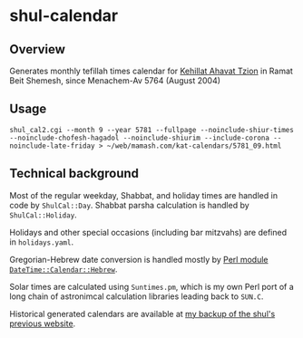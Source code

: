 # shul-calendar

## Overview

Generates monthly tefillah times calendar for [Kehillat Ahavat Tzion](https://www.ahavat-tzion.com/) in Ramat Beit Shemesh, since Menachem-Av 5764 (August 2004)

## Usage

```
shul_cal2.cgi --month 9 --year 5781 --fullpage --noinclude-shiur-times --noinclude-chofesh-hagadol --noinclude-shiurim --include-corona --noinclude-late-friday > ~/web/mamash.com/kat-calendars/5781_09.html
```

## Technical background

Most of the regular weekday, Shabbat, and holiday times are handled in code by `ShulCal::Day`. Shabbat parsha calculation is handled by `ShulCal::Holiday`.

Holidays and other special occasions (including bar mitzvahs) are defined in `holidays.yaml`.

Gregorian-Hebrew date conversion is handled mostly by [Perl module `DateTime::Calendar::Hebrew`](https://metacpan.org/pod/release/WEINBERG/DateTime-Calendar-Hebrew-0.01/Hebrew.pm).

Solar times are calculated using `Suntimes.pm`, which is my own Perl port of a long chain of astronimcal calculation libraries leading back to `SUN.C`.

Historical generated calendars are available at [my backup of the shul's previous website](http://kat.mamash.com/calendar.php).
